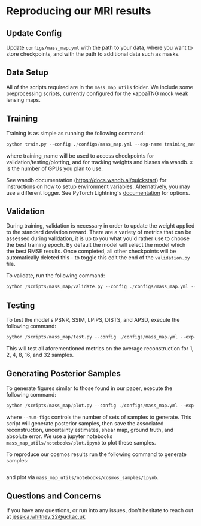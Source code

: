 # Reproducing our MRI results
## Update Config
Update ```configs/mass_map.yml``` with the path to your data, where you want to store checkpoints, and with the path to additional data such as masks.

## Data Setup
All of the scripts required are in the ```mass_map_utils``` folder. We include some preprocessing scripts, currently configured for the kappaTNG mock weak lensing maps.

## Training
Training is as simple as running the following command:
```python
python train.py --config ./configs/mass_map.yml --exp-name training_name --num-gpus X
```
where training_name will be used to access checkpoints for validation/testing/plotting, and for tracking weights and biases via wandb. ```X``` is the number of GPUs you plan to use. 

See wandb documentation (https://docs.wandb.ai/quickstart) for instructions on how to setup environment variables.
Alternatively, you may use a different logger. See PyTorch Lightning's [documentation](https://lightning.ai/docs/pytorch/stable/extensions/logging.html) for options.

## Validation
During training, validation is necessary in order to update the weight applied to
the standard deviation reward. There are a variety of metrics that can be assessed during validation, it is up to you what you'd rather use to choose the best training epoch. By default the model will select the model which the best RMSE results. Once completed, all other checkpoints will be automatically deleted this - to toggle this edit the end of the  ```validation.py``` file.

To validate, run the following command:
```python
python /scripts/mass_map/validate.py --config ./configs/mass_map.yml --exp-name mmgan_training_real_output
```

## Testing
To test the model's PSNR, SSIM, LPIPS, DISTS, and APSD, execute the following command:
```python
python /scripts/mass_map/test.py --config ./configs/mass_map.yml --exp-name mmgan_training_real_output
```
This will test all aforementioned metrics on the average reconstruction for 1, 2, 4, 8, 16, and 32 samples.

## Generating Posterior Samples
To generate figures similar to those found in our paper, execute the following command:
```python
python /scripts/mass_map/plot.py --config ./configs/mass_map.yml --exp-name mmgan_training_real_output --num-figs 10
```
where ```--num-figs``` controls the number of sets of samples to generate. This script will generate posterior samples, then save the associated reconstruction, uncertainty estimates, shear map, ground truth, and absolute error.
We use a jupyter notebooks ```mass_map_utils/notebooks/plot.ipynb``` to plot these samples.

To reproduce our cosmos results run the following command to generate samples:
```python /scripts/mass_map/cosmos_plot.py --config ./configs/mass_map.yml --exp-name mmgan_training_real_output
```
and plot via ```mass_map_utils/notebooks/cosmos_samples/ipynb```.

## Questions and Concerns
If you have any questions, or run into any issues, don't hesitate to reach out at jessica.whitney.22@ucl.ac.uk
